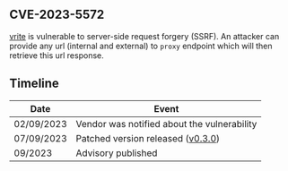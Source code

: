 
## CVE-2023-5572

[vrite](https://vrite.io/) is vulnerable to server-side request forgery (SSRF). An attacker can provide any url (internal and external) to `proxy` endpoint which will then retrieve this url response.

## Timeline

| Date | Event |
|------|-------|
| 02/09/2023 | Vendor was notified about the vulnerability |
| 07/09/2023 | Patched version released ([v0.3.0](https://github.com/vriteio/vrite/releases/tag/v0.3.0)) |
| 09/2023 | Advisory published |
